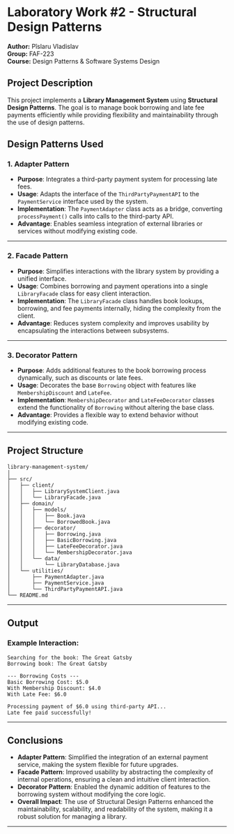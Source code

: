 
# Laboratory Work #2 - Structural Design Patterns

**Author:** Pîslaru Vladislav  
**Group:** FAF-223  
**Course:** Design Patterns & Software Systems Design  

## Project Description
This project implements a **Library Management System** using **Structural Design Patterns**. The goal is to manage book borrowing and late fee payments efficiently while providing flexibility and maintainability through the use of design patterns.

## Design Patterns Used

### 1. Adapter Pattern
- **Purpose**: Integrates a third-party payment system for processing late fees.  
- **Usage**: Adapts the interface of the `ThirdPartyPaymentAPI` to the `PaymentService` interface used by the system.  
- **Implementation**: The `PaymentAdapter` class acts as a bridge, converting `processPayment()` calls into calls to the third-party API.  
- **Advantage**: Enables seamless integration of external libraries or services without modifying existing code.  

---

### 2. Facade Pattern
- **Purpose**: Simplifies interactions with the library system by providing a unified interface.  
- **Usage**: Combines borrowing and payment operations into a single `LibraryFacade` class for easy client interaction.  
- **Implementation**: The `LibraryFacade` class handles book lookups, borrowing, and fee payments internally, hiding the complexity from the client.  
- **Advantage**: Reduces system complexity and improves usability by encapsulating the interactions between subsystems.  

---

### 3. Decorator Pattern
- **Purpose**: Adds additional features to the book borrowing process dynamically, such as discounts or late fees.  
- **Usage**: Decorates the base `Borrowing` object with features like `MembershipDiscount` and `LateFee`.  
- **Implementation**: `MembershipDecorator` and `LateFeeDecorator` classes extend the functionality of `Borrowing` without altering the base class.  
- **Advantage**: Provides a flexible way to extend behavior without modifying existing code.

---

## Project Structure
```
library-management-system/
│
├── src/
│   ├── client/
│   │   ├── LibrarySystemClient.java
│   │   └── LibraryFacade.java
│   ├── domain/
│   │   ├── models/
│   │   │   ├── Book.java
│   │   │   └── BorrowedBook.java
│   │   ├── decorator/
│   │   │   ├── Borrowing.java
│   │   │   ├── BasicBorrowing.java
│   │   │   ├── LateFeeDecorator.java
│   │   │   └── MembershipDecorator.java
│   │   └── data/
│   │       └── LibraryDatabase.java
│   └── utilities/
│       ├── PaymentAdapter.java
│       ├── PaymentService.java
│       └── ThirdPartyPaymentAPI.java
└── README.md
```

---

## Output
### Example Interaction:
```plaintext
Searching for the book: The Great Gatsby
Borrowing book: The Great Gatsby

--- Borrowing Costs ---
Basic Borrowing Cost: $5.0
With Membership Discount: $4.0
With Late Fee: $6.0

Processing payment of $6.0 using third-party API...
Late fee paid successfully!
```

---

## Conclusions
- **Adapter Pattern**: Simplified the integration of an external payment service, making the system flexible for future upgrades.  
- **Facade Pattern**: Improved usability by abstracting the complexity of internal operations, ensuring a clean and intuitive client interaction.  
- **Decorator Pattern**: Enabled the dynamic addition of features to the borrowing system without modifying the core logic.  
- **Overall Impact**: The use of Structural Design Patterns enhanced the maintainability, scalability, and readability of the system, making it a robust solution for managing a library.  

---

